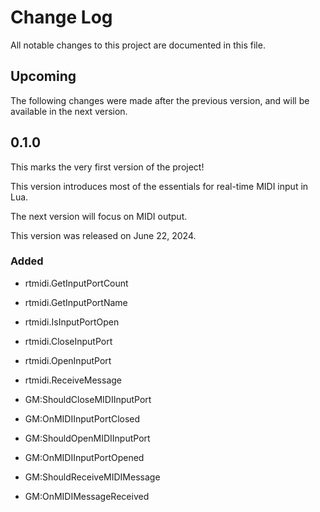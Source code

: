 # Change Log

All notable changes to this project are documented in this file.

## Upcoming

The following changes were made after the previous version, and will be available in the next version.

## 0.1.0

This marks the very first version of the project!

This version introduces most of the essentials for real-time MIDI input in Lua.

The next version will focus on MIDI output.

This version was released on June 22, 2024.

### Added

- rtmidi.GetInputPortCount
- rtmidi.GetInputPortName
- rtmidi.IsInputPortOpen
- rtmidi.CloseInputPort
- rtmidi.OpenInputPort
- rtmidi.ReceiveMessage

- GM:ShouldCloseMIDIInputPort
- GM:OnMIDIInputPortClosed
- GM:ShouldOpenMIDIInputPort
- GM:OnMIDIInputPortOpened
- GM:ShouldReceiveMIDIMessage
- GM:OnMIDIMessageReceived
